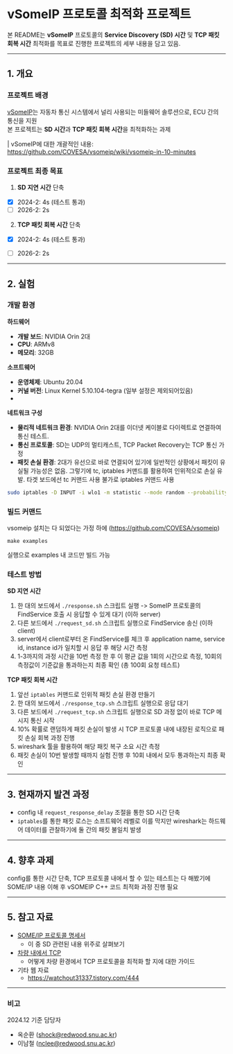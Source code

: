 # vSomeIP 프로토콜 최적화 프로젝트

본 README는 **vSomeIP** 프로토콜의 **Service Discovery (SD) 시간** 및 **TCP 패킷 회복 시간** 최적화를 목표로 진행한 프로젝트의 세부 내용을 담고 있음.

---

## 1. 개요

### 프로젝트 배경

[vSomeIP](https://github.com/covesa/vsomeip)는 자동차 통신 시스템에서 널리 사용되는 미들웨어 솔루션으로, ECU 간의 통신을 지원  
본 프로젝트는 **SD 시간**과 **TCP 패킷 회복 시간**을 최적화하는 과제

| vSomeIP에 대한 개괄적인 내용: https://github.com/COVESA/vsomeip/wiki/vsomeip-in-10-minutes

### 프로젝트 최종 목표

1. **SD 지연 시간** 단축

- [x] 2024-2: 4s (테스트 통과)
- [ ] 2026-2: 2s

2. **TCP 패킷 회복 시간** 단축

- [x] 2024-2: 4s (테스트 통과)
- [ ] 2026-2: 2s


---

## 2. 실험

### 개발 환경

**하드웨어**

- **개발 보드**: NVIDIA Orin 2대
- **CPU**: ARMv8
- **메모리**: 32GB

**소프트웨어**

- **운영체제**: Ubuntu 20.04
- **커널 버전**: Linux Kernel 5.10.104-tegra (일부 설정은 제외되어있음)
-

**네트워크 구성**

- **물리적 네트워크 환경**: NVIDIA Orin 2대를 이더넷 케이블로 다이렉트로 연결하여 통신 테스트.
- **통신 프로토콜**: SD는 UDP의 멀티캐스트, TCP Packet Recovery는 TCP 통신 가정
- **패킷 손실 환경**: 2대가 유선으로 바로 연결되어 있기에 일반적인 상황에서 패킷이 유실될 가능성은 없음. 그렇기에 tc, iptables 커맨드를 활용하여 인위적으로 손실 유발. 타겟 보드에선 tc 커맨드 사용 불가로 iptables 커맨드 사용

```bash
sudo iptables -D INPUT -i wlo1 -m statistic --mode random --probability 0.1 -j DROP # 10% 확률로 해당 컴퓨터로 들어오는 패킷의 10%를 유실
```

### 빌드 커맨드

vsomeip 설치는 다 되었다는 가정 하에 (https://github.com/COVESA/vsomeip)

```
make examples
```

실행으로 examples 내 코드만 빌드 가능

### 테스트 방법

**SD 지연 시간**

1. 한 대의 보드에서 `./response.sh` 스크립트 실행 -> SomeIP 프로토콜의 FindService 호출 시 응답할 수 있게 대기 (이하 server)
2. 다른 보드에서 `./request_sd.sh` 스크립트 실행으로 FindService 송신 (이하 client)
3. server에서 client로부터 온 FindService를 체크 후 application name, service id, instance id가 일치할 시 응답 후 해당 시간 측정
4. 1-3까지의 과정 시간을 10번 측정 한 후 이 평균 값을 1회의 시간으로 측정, 10회의 측정값이 기준값을 통과하는지 최종 확인 (총 100회 요청 테스트)

**TCP 패킷 회복 시간**

1. 앞선 `iptables` 커맨드로 인위적 패킷 손실 환경 만들기
2. 한 대의 보드에서 `./response_tcp.sh` 스크립트 실행으로 응답 대기
3. 다른 보드에서 `./request_tcp.sh` 스크립트 실행으로 SD 과정 없이 바로 TCP 메시지 통신 시작
4. 10% 확률로 랜덤하게 패킷 손실이 발생 시 TCP 프로토콜 내에 내장된 로직으로 패킷 손실 회복 과정 진행
5. wireshark 툴을 활용하여 해당 패킷 복구 소요 시간 측정
6. 패킷 손실이 10번 발생할 때까지 실험 진행 후 10회 내에서 모두 통과하는지 최종 확인

---

## 3. 현재까지 발견 과정

- config 내 `request_response_delay` 조절을 통한 SD 시간 단축
- `iptables`를 통한 패킷 로스는 소프트웨어 레벨로 이를 막지만 wireshark는 하드웨어 데이터를 관찰하기에 둘 간의 패킷 불일치 발생



---
## 4. 향후 과제

config를 통한 시간 단축, TCP 프로토콜 내에서 할 수 있는 테스트는 다 해봤기에 SOME/IP 내용 이해 후 vSOMEIP C++ 코드 최적화 과정 진행 필요


---

## 5. 참고 자료

- [SOME/IP 프로토콜 명세서](https://some-ip.com/standards.shtml)
  - 이 중 SD 관련된 내용 위주로 살펴보기
- [차량 내에서 TCP](https://some-ip.com/papers/2022-11_IEEE-Techday_TCP_and_Automotive_Ethernet.pdf)
  - 어떻게 차량 환경에서 TCP 프로토콜을 최적화 할 지에 대한 가이드
- 기타 웹 자료
  - https://watchout31337.tistory.com/444
  

---

### 비고

2024.12 기준 담당자
- 옥순환 (shock@redwood.snu.ac.kr)
- 이남철 (nclee@redwood.snu.ac.kr)
